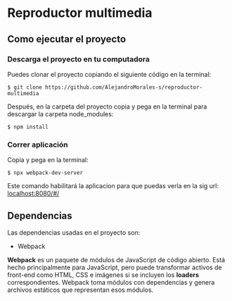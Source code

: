 # Reproductor multimedia

## Como ejecutar el proyecto
### Descarga el proyecto en tu computadora
Puedes clonar el proyecto copiando el siguiente código en la terminal:
```
$ git clone https://github.com/AlejandroMorales-s/reproductor-multimedia
```
Después, en la carpeta del proyecto copia y pega en la terminal para descargar la carpeta node_modules: 
```
$ npm install
```
### Correr aplicación
Copia y pega en la terminal: 
```
$ npx webpack-dev-server
```
Este comando habilitará la aplicacion para que puedas verla en la sig url: [localhost:8080/#/](http://localhost:8080/#/)

## Dependencias
Las dependencias usadas en el proyecto son:

* Webpack

**Webpack** es un paquete de módulos de JavaScript de código abierto. Está hecho principalmente para JavaScript,​ pero puede transformar activos de front-end como HTML, CSS e imágenes si se incluyen los **loaders** correspondientes.​ Webpack toma módulos con dependencias y genera archivos estáticos que representan esos módulos.
